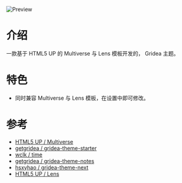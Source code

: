 ![Preview](https://raw.githubusercontent.com/CPlayer-CN/gridea-theme-cplayer-gallery/master/Preview.png)

# 介绍
一款基于 HTML5 UP 的 Multiverse 与 Lens 模板开发的， Gridea 主题。

# 特色
- 同时兼容 Multiverse 与 Lens 模板，在设置中即可修改。

# 参考
- [HTML5 UP / Multiverse](https://html5up.net/multiverse)
- [getgridea / gridea-theme-starter](https://github.com/getgridea/gridea-theme-starter)
- [wclk / time](https://github.com/wclk/time)
- [getgridea / gridea-theme-notes](https://github.com/getgridea/gridea-theme-notes)
- [hsxyhao / gridea-theme-next](https://github.com/hsxyhao/gridea-theme-next)
- [HTML5 UP / Lens](https://html5up.net/lens)
